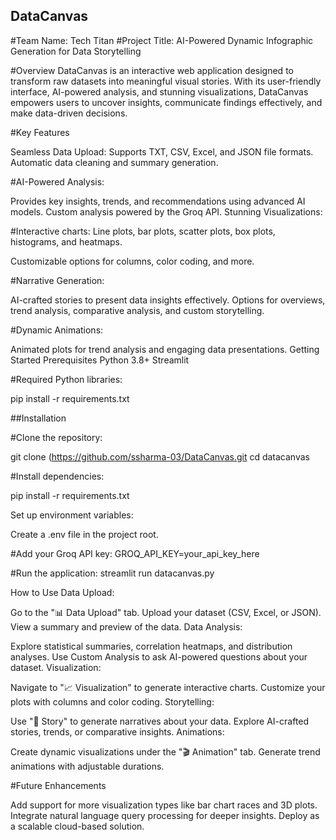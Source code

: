 ## DataCanvas
#Team Name: Tech Titan
#Project Title: AI-Powered Dynamic Infographic Generation for Data Storytelling

#Overview
DataCanvas is an interactive web application designed to transform raw datasets into meaningful visual stories. With its user-friendly interface, AI-powered analysis, and stunning visualizations, DataCanvas empowers users to uncover insights, communicate findings effectively, and make data-driven decisions.

#Key Features

Seamless Data Upload:
Supports TXT, CSV, Excel, and JSON file formats.
Automatic data cleaning and summary generation.

#AI-Powered Analysis:

Provides key insights, trends, and recommendations using advanced AI models.
Custom analysis powered by the Groq API.
Stunning Visualizations:

#Interactive charts: Line plots, bar plots, scatter plots, box plots, histograms, and heatmaps.

Customizable options for columns, color coding, and more.

#Narrative Generation:

AI-crafted stories to present data insights effectively.
Options for overviews, trend analysis, comparative analysis, and custom storytelling.

#Dynamic Animations:

Animated plots for trend analysis and engaging data presentations.
Getting Started
Prerequisites
Python 3.8+
Streamlit

#Required Python libraries:

pip install -r requirements.txt

##Installation

#Clone the repository:

git clone (https://github.com/ssharma-03/DataCanvas.git
cd datacanvas

#Install dependencies:

pip install -r requirements.txt

Set up environment variables:

Create a .env file in the project root.

#Add your Groq API key:
GROQ_API_KEY=your_api_key_here

#Run the application:
streamlit run datacanvas.py

How to Use
Data Upload:

Go to the "📊 Data Upload" tab.
Upload your dataset (CSV, Excel, or JSON).
View a summary and preview of the data.
Data Analysis:

Explore statistical summaries, correlation heatmaps, and distribution analyses.
Use Custom Analysis to ask AI-powered questions about your dataset.
Visualization:

Navigate to "📈 Visualization" to generate interactive charts.
Customize your plots with columns and color coding.
Storytelling:

Use "📖 Story" to generate narratives about your data.
Explore AI-crafted stories, trends, or comparative insights.
Animations:

Create dynamic visualizations under the "🎬 Animation" tab.
Generate trend animations with adjustable durations.

#Future Enhancements

Add support for more visualization types like bar chart races and 3D plots.
Integrate natural language query processing for deeper insights.
Deploy as a scalable cloud-based solution.


